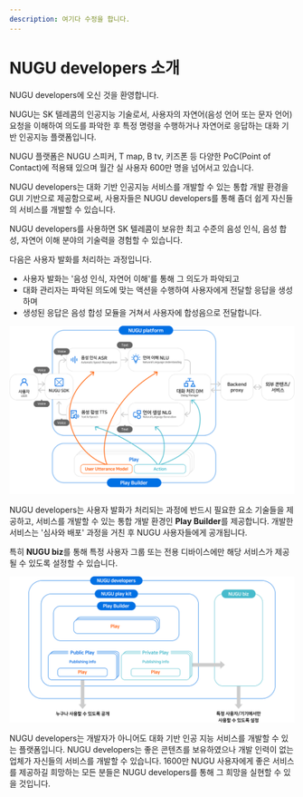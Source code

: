 ```yaml
---
description: 여기다 수정을 합니다.
---
```


# NUGU developers 소개

NUGU developers에 오신 것을 환영합니다.

NUGU는 SK 텔레콤의 인공지능 기술로서, 사용자의 자연어\(음성 언어 또는 문자 언어\) 요청을 이해하여 의도를 파악한 후 특정 명령을 수행하거나 자연어로 응답하는 대화 기반 인공지능 플랫폼입니다.

NUGU 플랫폼은 NUGU 스피커, T map, B tv, 키즈폰 등 다양한 PoC\(Point of Contact\)에 적용돼 있으며 월간 실 사용자 600만 명을 넘어서고 있습니다.

NUGU developers는 대화 기반 인공지능 서비스를 개발할 수 있는 통합 개발 환경을 GUI 기반으로 제공함으로써, 사용자들은 NUGU developers를 통해 좀더 쉽게 자신들의 서비스를 개발할 수 있습니다.

NUGU developers를 사용하면 SK 텔레콤이 보유한 최고 수준의 음성 인식, 음성 합성, 자연어 이해 분야의 기술력을 경험할 수 있습니다.

다음은 사용자 발화를 처리하는 과정입니다.

* 사용자 발화는 '음성 인식, 자연어 이해'를 통해 그 의도가 파악되고
* 대화 관리자는 파악된 의도에 맞는 액션을 수행하여 사용자에게 전달할 응답을 생성하며
* 생성된 응답은 음성 합성 모듈을 거쳐서 사용자에 합성음으로 전달합니다.

![](.gitbook/assets/ch1_00_02_variation.png)

NUGU developers는 사용자 발화가 처리되는 과정에 반드시 필요한 요소 기술들을 제공하고, 서비스를 개발할 수 있는 통합 개발 환경인 **Play Builder**를 제공합니다. 개발한 서비스는 '심사와 배포' 과정을 거친 후 NUGU 사용자들에게 공개됩니다.

특히 **NUGU biz**를 통해 특정 사용자 그룹 또는 전용 디바이스에만 해당 서비스가 제공될 수 있도록 설정할 수 있습니다.

![](.gitbook/assets/ch1_00_03.png)

NUGU developers는 개발자가 아니어도 대화 기반 인공 지능 서비스를 개발할 수 있는 플랫폼입니다. NUGU developers는 좋은 콘텐츠를 보유하였으나 개발 인력이 없는 업체가 자신들의 서비스를 개발할 수 있습니다. 1600만 NUGU 사용자에게 좋은 서비스를 제공하길 희망하는 모든 분들은 NUGU developers를 통해 그 희망을 실현할 수 있을 것입니다.

